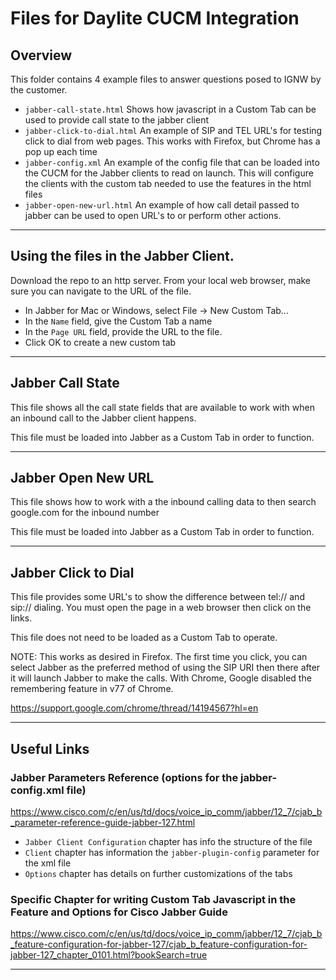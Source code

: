 # Files for Daylite CUCM Integration

## Overview
This folder contains 4 example files to answer questions posed to IGNW by the customer.

- `jabber-call-state.html` Shows how javascript in a Custom Tab can be used to provide call state to the jabber client
- `jabber-click-to-dial.html` An example of SIP and TEL URL's for testing click to dial from web pages.  This works with Firefox, but Chrome has a pop up each time
- `jabber-config.xml` An example of the config file that can be loaded into the CUCM for the Jabber clients to read on launch.  This will configure the clients with the custom tab needed to use the features in the html files
- `jabber-open-new-url.html` An example of how call detail passed to jabber can be used to open URL's to or perform other actions.

<hr>

## Using the files in the Jabber Client.
Download the repo to an http server.  From your local web browser, make sure you can navigate to the URL of the file.

- In Jabber for Mac or Windows, select File -> New Custom Tab...
- In the `Name` field, give the Custom Tab a name
- In the `Page URL` field, provide the URL to the file.
- Click OK to create a new custom tab

<hr>

## Jabber Call State
This file shows all the call state fields that are available to work with when an inbound call to the Jabber client happens.

This file must be loaded into Jabber as a Custom Tab in order to function.

<hr>

## Jabber Open New URL
This file shows how to work with a the inbound calling data to then search google.com for the inbound number

This file must be loaded into Jabber as a Custom Tab in order to function.

<hr>

## Jabber Click to Dial
This file provides some URL's to show the difference between tel:// and sip:// dialing.  You must open the page in a web browser then click on the links.

This file does not need to be loaded as a Custom Tab to operate.

NOTE: This works as desired in Firefox.  The first time you click, you can select Jabber as the preferred method of using the SIP URI then there after it will launch Jabber to make the calls.  With Chrome, Google disabled the remembering feature in v77 of Chrome.

https://support.google.com/chrome/thread/14194567?hl=en

<hr>

## Useful Links
### Jabber Parameters Reference (options for the jabber-config.xml file)
https://www.cisco.com/c/en/us/td/docs/voice_ip_comm/jabber/12_7/cjab_b_parameter-reference-guide-jabber-127.html
- `Jabber Client Configuration` chapter has info the structure of the file
- `Client` chapter has information the `jabber-plugin-config` parameter for the xml file
- `Options` chapter has details on further customizations of the tabs


### Specific Chapter for writing Custom Tab Javascript in the Feature and Options for Cisco Jabber Guide
https://www.cisco.com/c/en/us/td/docs/voice_ip_comm/jabber/12_7/cjab_b_feature-configuration-for-jabber-127/cjab_b_feature-configuration-for-jabber-127_chapter_0101.html?bookSearch=true

<hr>